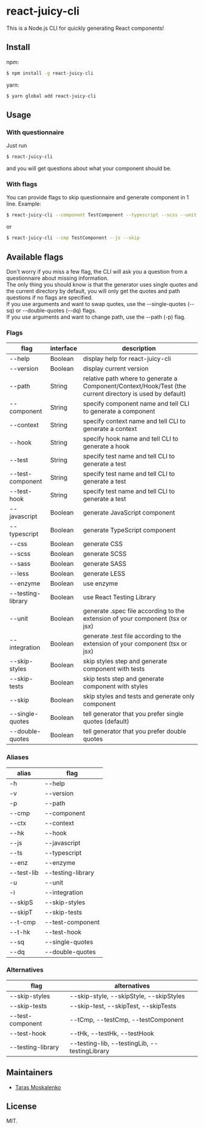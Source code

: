 # react-juicy-cli

This is a Node.js CLI for quickly generating React components!

## Install

npm:

```bash
$ npm install -g react-juicy-cli
```

yarn:

```bash
$ yarn global add react-juicy-cli
```

## Usage

### With questionnaire

Just run

```bash
$ react-juicy-cli
```

and you will get questions about what your component should be.

### With flags

You can provide flags to skip questionnaire and generate component in 1 line. Example:

```bash
$ react-juicy-cli --component TestComponent --typescript --scss --unit --enzyme --double-quotes --path path/to/directory
```

or

```bash
$ react-juicy-cli --cmp TestComponent --js --skip
```

## Available flags

Don't worry if you miss a few flag, the CLI will ask you a question from a questionnaire about missing information.\
The only thing you should know is that the generator uses single quotes and the current directory by default, you will only get the quotes and path questions if no flags are specified.\
If you use arguments and want to swap quotes, use the --single-quotes (--sq) or --double-quotes (--dq) flags.\
If you use arguments and want to change path, use the --path (-p) flag.

### Flags

| flag              | interface | description                                                                                              |
| ----------------- | --------- | -------------------------------------------------------------------------------------------------------- |
| --help            | Boolean   | display help for react-juicy-cli                                                                         |
| --version         | Boolean   | display current version                                                                                  |
| --path            | String    | relative path where to generate a Component/Context/Hook/Test (the current directory is used by default) |
| --component       | String    | specify component name and tell CLI to generate a component                                              |
| --context         | String    | specify context name and tell CLI to generate a context                                                  |
| --hook            | String    | specify hook name and tell CLI to generate a hook                                                        |
| --test            | String    | specify test name and tell CLI to generate a test                                                        |
| --test-component  | String    | specify test name and tell CLI to generate a test                                                        |
| --test-hook       | String    | specify test name and tell CLI to generate a test                                                        |
| --javascript      | Boolean   | generate JavaScript component                                                                            |
| --typescript      | Boolean   | generate TypeScript component                                                                            |
| --css             | Boolean   | generate CSS                                                                                             |
| --scss            | Boolean   | generate SCSS                                                                                            |
| --sass            | Boolean   | generate SASS                                                                                            |
| --less            | Boolean   | generate LESS                                                                                            |
| --enzyme          | Boolean   | use enzyme                                                                                               |
| --testing-library | Boolean   | use React Testing Library                                                                                |
| --unit            | Boolean   | generate .spec file according to the extension of your component (tsx or jsx)                            |
| --integration     | Boolean   | generate .test file according to the extension of your component (tsx or jsx)                            |
| --skip-styles     | Boolean   | skip styles step and generate component with tests                                                       |
| --skip-tests      | Boolean   | skip tests step and generate component with styles                                                       |
| --skip            | Boolean   | skip styles and tests and generate only component                                                        |
| --single-quotes   | Boolean   | tell generator that you prefer single quotes (default)                                                   |
| --double-quotes   | Boolean   | tell generator that you prefer double quotes                                                             |

### Aliases

| alias      | flag              |
| ---------- | ----------------- |
| -h         | --help            |
| -v         | --version         |
| -p         | --path            |
| --cmp      | --component       |
| --ctx      | --context         |
| --hk       | --hook            |
| --js       | --javascript      |
| --ts       | --typescript      |
| --enz      | --enzyme          |
| --test-lib | --testing-library |
| -u         | --unit            |
| -i         | --integration     |
| --skipS    | --skip-styles     |
| --skipT    | --skip-tests      |
| --t-cmp    | --test-component  |
| --t-hk     | --test-hook       |
| --sq       | --single-quotes   |
| --dq       | --double-quotes   |

### Alternatives

| flag              | alternatives                                  |
| ----------------- | --------------------------------------------- |
| --skip-styles     | --skip-style, --skipStyle, --skipStyles       |
| --skip-tests      | --skip-test, --skipTest, --skipTests          |
| --test-component  | --tCmp, --testCmp, --testComponent            |
| --test-hook       | --tHk, --testHk, --testHook                   |
| --testing-library | --testing-lib, --testingLib, --testingLibrary |

## Maintainers

- [Taras Moskalenko](https://github.com/ohexus)

## License

MIT.
